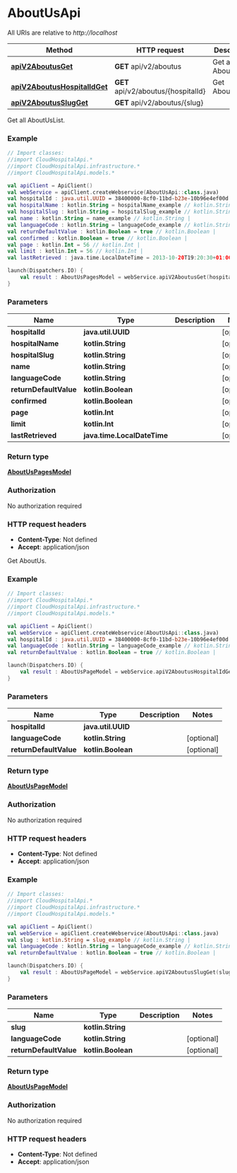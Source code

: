 # AboutUsApi

All URIs are relative to *http://localhost*

Method | HTTP request | Description
------------- | ------------- | -------------
[**apiV2AboutusGet**](AboutUsApi.md#apiV2AboutusGet) | **GET** api/v2/aboutus | Get all AboutUsList.
[**apiV2AboutusHospitalIdGet**](AboutUsApi.md#apiV2AboutusHospitalIdGet) | **GET** api/v2/aboutus/{hospitalId} | Get AboutUs.
[**apiV2AboutusSlugGet**](AboutUsApi.md#apiV2AboutusSlugGet) | **GET** api/v2/aboutus/{slug} | 



Get all AboutUsList.

### Example
```kotlin
// Import classes:
//import CloudHospitalApi.*
//import CloudHospitalApi.infrastructure.*
//import CloudHospitalApi.models.*

val apiClient = ApiClient()
val webService = apiClient.createWebservice(AboutUsApi::class.java)
val hospitalId : java.util.UUID = 38400000-8cf0-11bd-b23e-10b96e4ef00d // java.util.UUID | 
val hospitalName : kotlin.String = hospitalName_example // kotlin.String | 
val hospitalSlug : kotlin.String = hospitalSlug_example // kotlin.String | 
val name : kotlin.String = name_example // kotlin.String | 
val languageCode : kotlin.String = languageCode_example // kotlin.String | 
val returnDefaultValue : kotlin.Boolean = true // kotlin.Boolean | 
val confirmed : kotlin.Boolean = true // kotlin.Boolean | 
val page : kotlin.Int = 56 // kotlin.Int | 
val limit : kotlin.Int = 56 // kotlin.Int | 
val lastRetrieved : java.time.LocalDateTime = 2013-10-20T19:20:30+01:00 // java.time.LocalDateTime | 

launch(Dispatchers.IO) {
    val result : AboutUsPagesModel = webService.apiV2AboutusGet(hospitalId, hospitalName, hospitalSlug, name, languageCode, returnDefaultValue, confirmed, page, limit, lastRetrieved)
}
```

### Parameters

Name | Type | Description  | Notes
------------- | ------------- | ------------- | -------------
 **hospitalId** | **java.util.UUID**|  | [optional]
 **hospitalName** | **kotlin.String**|  | [optional]
 **hospitalSlug** | **kotlin.String**|  | [optional]
 **name** | **kotlin.String**|  | [optional]
 **languageCode** | **kotlin.String**|  | [optional]
 **returnDefaultValue** | **kotlin.Boolean**|  | [optional]
 **confirmed** | **kotlin.Boolean**|  | [optional]
 **page** | **kotlin.Int**|  | [optional]
 **limit** | **kotlin.Int**|  | [optional]
 **lastRetrieved** | **java.time.LocalDateTime**|  | [optional]

### Return type

[**AboutUsPagesModel**](AboutUsPagesModel.md)

### Authorization

No authorization required

### HTTP request headers

 - **Content-Type**: Not defined
 - **Accept**: application/json


Get AboutUs.

### Example
```kotlin
// Import classes:
//import CloudHospitalApi.*
//import CloudHospitalApi.infrastructure.*
//import CloudHospitalApi.models.*

val apiClient = ApiClient()
val webService = apiClient.createWebservice(AboutUsApi::class.java)
val hospitalId : java.util.UUID = 38400000-8cf0-11bd-b23e-10b96e4ef00d // java.util.UUID | 
val languageCode : kotlin.String = languageCode_example // kotlin.String | 
val returnDefaultValue : kotlin.Boolean = true // kotlin.Boolean | 

launch(Dispatchers.IO) {
    val result : AboutUsPageModel = webService.apiV2AboutusHospitalIdGet(hospitalId, languageCode, returnDefaultValue)
}
```

### Parameters

Name | Type | Description  | Notes
------------- | ------------- | ------------- | -------------
 **hospitalId** | **java.util.UUID**|  |
 **languageCode** | **kotlin.String**|  | [optional]
 **returnDefaultValue** | **kotlin.Boolean**|  | [optional]

### Return type

[**AboutUsPageModel**](AboutUsPageModel.md)

### Authorization

No authorization required

### HTTP request headers

 - **Content-Type**: Not defined
 - **Accept**: application/json




### Example
```kotlin
// Import classes:
//import CloudHospitalApi.*
//import CloudHospitalApi.infrastructure.*
//import CloudHospitalApi.models.*

val apiClient = ApiClient()
val webService = apiClient.createWebservice(AboutUsApi::class.java)
val slug : kotlin.String = slug_example // kotlin.String | 
val languageCode : kotlin.String = languageCode_example // kotlin.String | 
val returnDefaultValue : kotlin.Boolean = true // kotlin.Boolean | 

launch(Dispatchers.IO) {
    val result : AboutUsPageModel = webService.apiV2AboutusSlugGet(slug, languageCode, returnDefaultValue)
}
```

### Parameters

Name | Type | Description  | Notes
------------- | ------------- | ------------- | -------------
 **slug** | **kotlin.String**|  |
 **languageCode** | **kotlin.String**|  | [optional]
 **returnDefaultValue** | **kotlin.Boolean**|  | [optional]

### Return type

[**AboutUsPageModel**](AboutUsPageModel.md)

### Authorization

No authorization required

### HTTP request headers

 - **Content-Type**: Not defined
 - **Accept**: application/json

